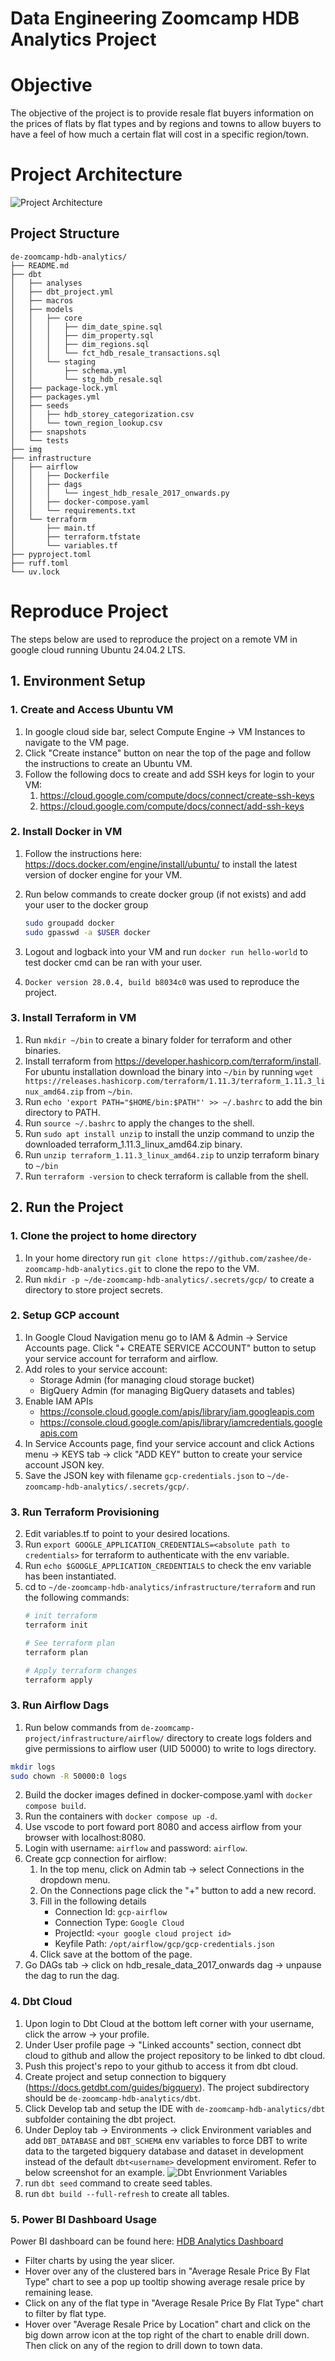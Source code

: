 # Data Engineering Zoomcamp HDB Analytics Project

# Objective
The objective of the project is to provide resale flat buyers information on the prices of flats by flat types and by regions and towns to allow buyers to have a feel of how much a certain flat will cost in a specific region/town.

# Project Architecture
![Project Architecture](img/hdb-analytics-data-architecture.png)


## Project Structure
```
de-zoomcamp-hdb-analytics/
├── README.md
├── dbt
│   ├── analyses
│   ├── dbt_project.yml
│   ├── macros
│   ├── models
│   │   ├── core
│   │   │   ├── dim_date_spine.sql
│   │   │   ├── dim_property.sql
│   │   │   ├── dim_regions.sql
│   │   │   └── fct_hdb_resale_transactions.sql
│   │   └── staging
│   │       ├── schema.yml
│   │       └── stg_hdb_resale.sql
│   ├── package-lock.yml
│   ├── packages.yml
│   ├── seeds
│   │   ├── hdb_storey_categorization.csv
│   │   └── town_region_lookup.csv
│   ├── snapshots
│   └── tests
├── img
├── infrastructure
│   ├── airflow
│   │   ├── Dockerfile
│   │   ├── dags
│   │   │   └── ingest_hdb_resale_2017_onwards.py
│   │   ├── docker-compose.yaml
│   │   └── requirements.txt
│   └── terraform
│       ├── main.tf
│       ├── terraform.tfstate
│       └── variables.tf
├── pyproject.toml
├── ruff.toml
└── uv.lock
```

# Reproduce Project
The steps below are used to reproduce the project on a remote VM in google cloud running Ubuntu 24.04.2 LTS.

## 1. Environment Setup
### 1. Create and Access Ubuntu VM
1. In google cloud side bar, select Compute Engine -> VM Instances to navigate to the VM page.
2. Click "Create instance" button on near the top of the page and follow the instructions to create an Ubuntu VM.
3. Follow the following docs to create and add SSH keys for login to your VM:
    1. https://cloud.google.com/compute/docs/connect/create-ssh-keys
    2. https://cloud.google.com/compute/docs/connect/add-ssh-keys

### 2. Install Docker in VM
1. Follow the instructions here: https://docs.docker.com/engine/install/ubuntu/ to install the latest version of docker engine for your VM.
2. Run below commands to create docker group (if not exists) and add your user to the docker group

    ```bash
    sudo groupadd docker
    sudo gpasswd -a $USER docker
    ```
3. Logout and logback into your VM and run `docker run hello-world` to test docker cmd can be ran with your user.
4. `Docker version 28.0.4, build b8034c0` was used to reproduce the project.

### 3. Install Terraform in VM
1. Run `mkdir ~/bin` to create a binary folder for terraform and other binaries.
2. Install terraform from https://developer.hashicorp.com/terraform/install. For ubuntu installation download the binary into `~/bin` by running `wget https://releases.hashicorp.com/terraform/1.11.3/terraform_1.11.3_linux_amd64.zip` from `~/bin`.
3. Run `echo 'export PATH="$HOME/bin:$PATH"' >> ~/.bashrc` to add the bin directory to PATH.
4. Run `source ~/.bashrc` to apply the changes to the shell.
4. Run `sudo apt install unzip` to install the unzip command to unzip the downloaded terraform_1.11.3_linux_amd64.zip binary.
5. Run `unzip terraform_1.11.3_linux_amd64.zip` to unzip terraform binary to `~/bin`
6. Run `terraform -version` to check terraform is callable from the shell.


## 2. Run the Project
### 1. Clone the project to home directory
1. In your home directory run `git clone https://github.com/zashee/de-zoomcamp-hdb-analytics.git` to clone the repo to the VM.
2. Run `mkdir -p ~/de-zoomcamp-hdb-analytics/.secrets/gcp/` to create a directory to store project secrets.

### 2. Setup GCP account
1. In Google Cloud Navigation menu go to IAM & Admin -> Service Accounts page. Click "+ CREATE SERVICE ACCOUNT" button to setup your service account for terraform and airflow.
2. Add roles to your service account:
    * Storage Admin (for managing cloud storage bucket)
    * BigQuery Admin (for managing BigQuery datasets and tables)
3. Enable IAM APIs
    * https://console.cloud.google.com/apis/library/iam.googleapis.com
    * https://console.cloud.google.com/apis/library/iamcredentials.googleapis.com
4. In Service Accounts page, find your service account and click Actions menu -> KEYS tab -> click "ADD KEY" button to create your service account JSON key.
5. Save the JSON key with filename `gcp-credentials.json` to `~/de-zoomcamp-hdb-analytics/.secrets/gcp/`.

### 3. Run Terraform Provisioning
2. Edit variables.tf to point to your desired locations.
3. Run `export GOOGLE_APPLICATION_CREDENTIALS=<absolute path to credentials>` for terraform to authenticate with the env variable.
4. Run `echo $GOOGLE_APPLICATION_CREDENTIALS` to check the env variable has been instantiated.
4. cd to `~/de-zoomcamp-hdb-analytics/infrastructure/terraform` and run the following commands:
    ```bash
    # init terraform
    terraform init

    # See terraform plan 
    terraform plan

    # Apply terraform changes
    terraform apply
    ```

### 3. Run Airflow Dags
1. Run below commands from `de-zoomcamp-project/infrastructure/airflow/` directory to create logs folders and give permissions to airflow user (UID 50000) to write to logs directory.
```bash
mkdir logs
sudo chown -R 50000:0 logs
```
2. Build the docker images defined in docker-compose.yaml with `docker compose build`.
3. Run the containers with `docker compose up -d`.
4. Use vscode to port foward port 8080 and access airflow from your browser with localhost:8080.
5. Login with username: `airflow` and password: `airflow`.
6. Create gcp connection for airflow:
    1. In the top menu, click on Admin tab -> select Connections in the dropdown menu.
    2. On the Connections page click the "+" button to add a new record.
    3. Fill in the following details
        * Connection Id: `gcp-airflow`
        * Connection Type: `Google Cloud`
        * ProjectId: `<your google cloud project id>`
        * Keyfile Path: `/opt/airflow/gcp/gcp-credentials.json`
    4. Click save at the bottom of the page.
7. Go DAGs tab -> click on hdb_resale_data_2017_onwards dag -> unpause the dag to run the dag.

### 4. Dbt Cloud
1. Upon login to Dbt Cloud at the bottom left corner with your username, click the arrow -> your profile.
2. Under User profile page -> "Linked accounts" section, connect dbt cloud to github and allow the project repository to be linked to dbt cloud.
3. Push this project's repo to your github to access it from dbt cloud.
3. Create project and setup connection to bigquery (https://docs.getdbt.com/guides/bigquery). The project subdirectory should be `de-zoomcamp-hdb-analytics/dbt`.
4. Click Develop tab and setup the IDE with `de-zoomcamp-hdb-analytics/dbt` subfolder containing the dbt project.
5. Under Deploy tab -> Environments -> click Environment variables and add `DBT_DATABASE` and `DBT_SCHEMA` env variables to force DBT to write data to the targeted bigquery database and dataset in development instead of the default `dbt<username>` development enviroment. Refer to below screenshot for an example.
![Dbt Envrionment Variables](img/dbt_env_vars.png)
6. run `dbt seed` command to create seed tables.
7. run `dbt build --full-refresh` to create all tables.

### 5. Power BI Dashboard Usage
Power BI dashboard can be found here: [HDB Analytics Dashboard](https://app.powerbi.com/view?r=eyJrIjoiMTc3ZGNiZDQtZjlhMS00NDUwLThhZTMtNjJjMWFhYTY2ZjAzIiwidCI6ImIzNGVmZTExLTE0ZjAtNGEzNi05MjI4LThjMDExNWEwMGRkNyIsImMiOjEwfQ%3D%3D&pageName=abe9f6a7074b8079c206)
* Filter charts by using the year slicer.
* Hover over any of the clustered bars in "Average Resale Price By Flat Type" chart to see a pop up tooltip showing average resale price by remaining lease.
* Click on any of the flat type in "Average Resale Price By Flat Type" chart to filter by flat type.
* Hover over "Average Resale Price by Location" chart and click on the big down arrow icon at the top right of the chart to enable drill down. Then click on any of the region to drill down to town data.
